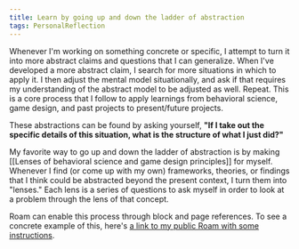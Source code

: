 ```yaml
---
title: Learn by going up and down the ladder of abstraction
tags: PersonalReflection
---
```

Whenever I'm working on something concrete or specific, I attempt to turn it into more abstract claims and questions that I can generalize. When I've developed a more abstract claim, I search for more situations in which to apply it. I then adjust the mental model situationally, and ask if that requires my understanding of the abstract model to be adjusted as well. Repeat. This is a core process that I follow to apply learnings from behavioral science, game design, and past projects to present/future projects.

These abstractions can be found by asking yourself, **"If I take out the specific details of this situation, what is the structure of what I just did?"**

My favorite way to go up and down the ladder of abstraction is by making [[Lenses of behavioral science and game design principles]] for myself. Whenever I find (or come up with my own) frameworks, theories, or findings that I think could be abstracted beyond the present context, I turn them into "lenses." Each lens is a series of questions to ask myself in order to look at a problem through the lens of that concept.

Roam can enable this process through block and page references. To see a concrete example of this, here's [a link to my public Roam with some instructions](https://roamresearch.com/#/app/Rob-Haisfield-Thinking-in-Public/page/R46bhsGeE ). 
